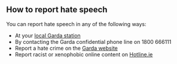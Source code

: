 ##  How to report hate speech

You can report hate speech in any of the following ways:

  * At your [ local Garda station ](https://www.garda.ie/en/contact-us/station-directory/)
  * By contacting the Garda confidential phone line on 1800 666111 
  * Report a hate crime on the [ Garda website ](https://www.garda.ie/en/reportahatecrime/)
  * Report racist or xenophobic online content on [ Hotline.ie ](https://www.hotline.ie/)
